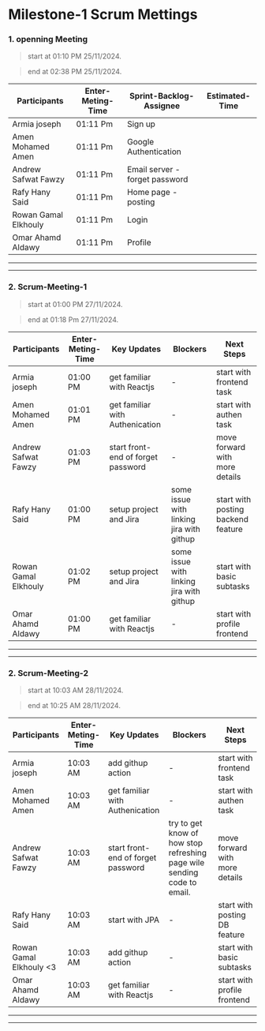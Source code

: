 # Milestone-1 Scrum Mettings

### 1. openning Meeting

> start at 01:10 PM 25/11/2024.

> end at 02:38 PM 25/11/2024.

| **Participants**     | **Enter-Meting-Time** | **Sprint-Backlog-Assignee**    | **Estimated-Time** |
| -------------------- | --------------------- | ------------------------------ | ------------------ |
| Armia joseph         | 01:11 Pm              | Sign up                        |                    |
| Amen Mohamed Amen    | 01:11 Pm              | Google Authentication          |                    |
| Andrew Safwat Fawzy  | 01:11 Pm              | Email server - forget password |                    |
| Rafy Hany Said       | 01:11 Pm              | Home page - posting            |                    |
| Rowan Gamal Elkhouly | 01:11 Pm              | Login                          |                    |
| Omar Ahamd Aldawy    | 01:11 Pm              | Profile                        |                    |

---

---

### 2. Scrum-Meeting-1

> start at 01:00 PM 27/11/2024.

> end at 01:18 Pm 27/11/2024.

| **Participants**     | **Enter-Meting-Time** | **Key Updates**                    | **Blockers**                             | **Next Steps**                 |
| -------------------- | --------------------- | ---------------------------------- | ---------------------------------------- | ------------------------------ |
| Armia joseph         | 01:00 PM              | get familiar with Reactjs          | -                                        | start with frontend task      |
| Amen Mohamed Amen    | 01:01 PM              | get familiar with Authenication    | -                                        | start with authen task      |
| Andrew Safwat Fawzy  | 01:03 PM              | start front-end of forget password | -                                        | move forward with more details |
| Rafy Hany Said       | 01:00 PM              | setup project and Jira             | some issue with linking jira with githup | start with posting backend feature      |
| Rowan Gamal Elkhouly | 01:02 PM              | setup project and Jira             | some issue with linking jira with githup | start with basic subtasks      |
| Omar Ahamd Aldawy    | 01:00 PM              | get familiar with Reactjs          | -                                        | start with profile frontend      |

---
---

### 2. Scrum-Meeting-2

> start at 10:03 AM 28/11/2024.

> end at 10:25 AM 28/11/2024.

| **Participants**     | **Enter-Meting-Time** | **Key Updates**                    | **Blockers**                             | **Next Steps**                 |
| -------------------- | --------------------- | ---------------------------------- | ---------------------------------------- | ------------------------------ |
| Armia joseph         | 10:03 AM              | add githup action          | -                                        | start with frontend task      |
| Amen Mohamed Amen    | 10:03 AM             | get familiar with Authenication    | -                                        | start with authen task      |
| Andrew Safwat Fawzy  | 10:03 AM             | start front-end of forget password | try to get know of how stop refreshing page wile sending code to email.                                        | move forward with more details |
| Rafy Hany Said       | 10:03 AM             | start with JPA              | - | start with posting DB feature      |
| Rowan Gamal Elkhouly <3| 10:03 AM              | add githup action             | - | start with basic subtasks      |
| Omar Ahamd Aldawy    | 10:03 AM             | get familiar with Reactjs          | -                                        | start with profile frontend      |

---
---